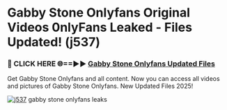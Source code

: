 # Gabby Stone Onlyfans Original Videos 0nlyFans Leaked - Files Updated! (j537)

<h3>🔴 CLICK HERE 🌐==►► <a href="https://tinyurl.com/4seja8ks" rel="nofollow">Gabby Stone Onlyfans Updated Files</a></h3>

Get Gabby Stone Onlyfans and all content. Now you can access all videos and pictures of Gabby Stone Onlyfans. New Updated Files 2025!

[![j537](https://i.imgur.com/EWjZXRe.gif)](https://tinyurl.com/4seja8ks)
gabby stone onlyfans leaks
